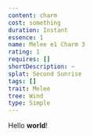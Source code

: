 ```yaml
---
content: charm
cost: something
duration: Instant
essence: 1
name: Melee e1 Charm 3
rating: 1
requires: []
shortDescription: ~
splat: Second Sunrise
tags: []
trait: Melee
tree: Wind
type: Simple
---
```


Hello **world**!
